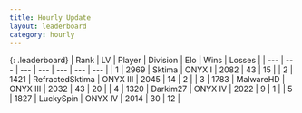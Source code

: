 ```yaml
---
title: Hourly Update
layout: leaderboard
category: hourly
---
```


{: .leaderboard}
| Rank | LV | Player | Division | Elo | Wins | Losses |
| --- | --- | --- | --- | --- | --- | --- |
| <span data-change="0">1</span> | 2969 | <span title="ID: 353063">Sktima</span> | ONYX I | <span data-change="-36">2082</span> | <span data-change="1">43</span> | <span data-change="3">15</span> |
| <span data-change="0">2</span> | 1421 | <span title="ID: 402846">RefractedSktima</span> | ONYX III | <span data-change="0">2045</span> | <span data-change="0">14</span> | <span data-change="0">2</span> |
| <span data-change="0">3</span> | 1783 | <span title="ID: 261794">MalwareHD</span> | ONYX III | <span data-change="0">2032</span> | <span data-change="0">43</span> | <span data-change="0">20</span> |
| <span data-change="0">4</span> | 1320 | <span title="ID: 694036">Darkim27</span> | ONYX IV | <span data-change="0">2022</span> | <span data-change="0">9</span> | <span data-change="0">1</span> |
| <span data-change="0">5</span> | 1827 | <span title="ID: 498412">LuckySpin</span> | ONYX IV | <span data-change="0">2014</span> | <span data-change="0">30</span> | <span data-change="0">12</span> |